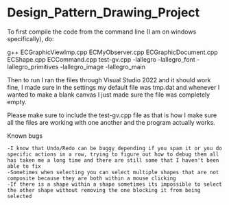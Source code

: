 # Design_Pattern_Drawing_Project

To first compile the code from the command line (I am on windows specifically), do:

g++ ECGraphicViewImp.cpp ECMyObserver.cpp ECGraphicDocument.cpp ECShape.cpp ECCommand.cpp test-gv.cpp -lallegro -lallegro_font -lallegro_primitives -lallegro_image -lallegro_main

Then to run I ran the files through Visual Studio 2022 and it should work fine, I made sure in the settings my default file was tmp.dat and whenever I wanted to make a blank canvas I just made sure the file was completely empty.

Please make sure to include the test-gv.cpp file as that is how I make sure all the files are working with one another and the program actually works.

Known bugs

    -I know that Undo/Redo can be buggy depending if you spam it or you do specific actions in a row, trying to figure out how to debug them all has taken me a long time and there are still some that I haven't been able to fix
    -Sometimes when selecting you can select multiple shapes that are not composite because they are both within a mouse clicking
    -If there is a shape within a shape sometimes its impossible to select the other shape without removing the one blocking it from being selected
